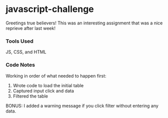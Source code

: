 # javascript-challenge
Greetings true believers! This was an interesting assignment that was a nice reprieve after last week!

### Tools Used
JS, CSS, and HTML

### Code Notes
Working in order of what needed to happen first:

1. Wrote code to load the initial table
2. Captured input click and data
3. Filtered the table

BONUS: I added a warning message if you click filter without entering any data. 